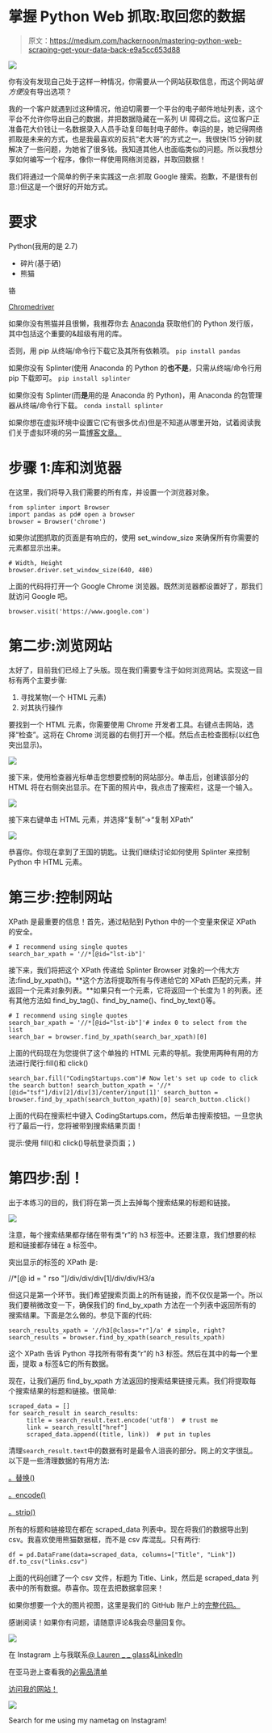 # 掌握 Python Web 抓取:取回您的数据

> 原文：<https://medium.com/hackernoon/mastering-python-web-scraping-get-your-data-back-e9a5cc653d88>

![](img/f7997c120260d40001578f0ceb5ed110.png)

你有没有发现自己处于这样一种情况，你需要从一个网站获取信息，而这个网站*很方便*没有导出选项？

我的一个客户就遇到过这种情况，他迫切需要一个平台的电子邮件地址列表，这个平台不允许你导出自己的数据，并把数据隐藏在一系列 UI 障碍之后。这位客户正准备花大价钱让一名数据录入人员手动复印每封电子邮件。幸运的是，她记得网络抓取是未来的方式，也是我最喜欢的反抗“老大哥”的方式之一。我很快(15 分钟)就解决了一些问题，为她省了很多钱。我知道其他人也面临类似的问题。所以我想分享如何编写一个程序，像你一样使用网络浏览器，并取回数据！

我们将通过一个简单的例子来实践这一点:抓取 Google 搜索。抱歉，不是很有创意:)但这是一个很好的开始方式。

# 要求

Python(我用的是 2.7)

*   碎片(基于硒)
*   熊猫

铬

[Chromedriver](http://splinter.readthedocs.io/en/0.1.1/setup-chrome.html)

如果你没有熊猫并且很懒，我推荐你去 [Anaconda](https://www.anaconda.com/download/) 获取他们的 Python 发行版，其中包括这个重要的&超级有用的库。

否则，用 pip 从终端/命令行下载它及其所有依赖项。
`pip install pandas`

如果你没有 Splinter(使用 Anaconda 的 Python 的**也不是**，只需从终端/命令行用 pip 下载即可。
`pip install splinter`

如果你没有 Splinter(而**是**用的是 Anaconda 的 Python)，用 Anaconda 的包管理器从终端/命令行下载。
`conda install splinter`

如果你想在虚拟环境中设置它(它有很多优点)但是不知道从哪里开始，试着阅读我们关于虚拟环境的另一篇[博客文章。](https://codingstartups.com/3-best-practices-better-setting-django-project/)

# 步骤 1:库和浏览器

在这里，我们将导入我们需要的所有库，并设置一个浏览器对象。

```
from splinter import Browser
import pandas as pd# open a browser
browser = Browser('chrome')
```

如果你试图抓取的页面是有响应的，使用 set_window_size 来确保所有你需要的元素都显示出来。

```
# Width, Height
browser.driver.set_window_size(640, 480)
```

上面的代码将打开一个 Google Chrome 浏览器。既然浏览器都设置好了，那我们就访问 Google 吧。

```
browser.visit('https://www.google.com')
```

# 第二步:浏览网站

太好了，目前我们已经上了头版。现在我们需要专注于如何浏览网站。实现这一目标有两个主要步骤:

1.  寻找某物(一个 HTML 元素)
2.  对其执行操作

要找到一个 HTML 元素，你需要使用 Chrome 开发者工具。右键点击网站，选择“检查”。这将在 Chrome 浏览器的右侧打开一个框。然后点击检查图标(以红色突出显示)。

![](img/ca6dad25adc53ff8dba322fff9cd6fd9.png)

接下来，使用检查器光标单击您想要控制的网站部分。单击后，创建该部分的 HTML 将在右侧突出显示。在下面的照片中，我点击了搜索栏，这是一个输入。

![](img/64b92b6b720fd22a29ced463508b8eaf.png)

接下来右键单击 HTML 元素，并选择“复制”->“复制 XPath”

![](img/826c97a16f9ae01d6fd2ddf4b5761e4b.png)

恭喜你。你现在拿到了王国的钥匙。让我们继续讨论如何使用 Splinter 来控制 Python 中 HTML 元素。

# 第三步:控制网站

XPath 是最重要的信息！首先，通过粘贴到 Python 中的一个变量来保证 XPath 的安全。

```
# I recommend using single quotes
search_bar_xpath = '//*[@id="lst-ib"]'
```

接下来，我们将把这个 XPath 传递给 Splinter Browser 对象的一个伟大方法:find_by_xpath()。**这个方法将提取所有与传递给它的 XPath 匹配的元素，并返回一个元素对象列表。**如果只有一个元素，它将返回一个长度为 1 的列表。还有其他方法如 find_by_tag()、find_by_name()、find_by_text()等。

```
# I recommend using single quotes
search_bar_xpath = '//*[@id="lst-ib"]'# index 0 to select from the list
search_bar = browser.find_by_xpath(search_bar_xpath)[0] 
```

上面的代码现在为您提供了这个单独的 HTML 元素的导航。我使用两种有用的方法进行爬行:fill()和 click()

```
search_bar.fill("CodingStartups.com")# Now let's set up code to click the search button! search_button_xpath = '//*[@id="tsf"]/div[2]/div[3]/center/input[1]' search_button = browser.find_by_xpath(search_button_xpath)[0] search_button.click()
```

上面的代码在搜索栏中键入 CodingStartups.com，然后单击搜索按钮。一旦您执行了最后一行，您将被带到搜索结果页面！

提示:使用 fill()和 click()导航登录页面；)

# 第四步:刮！

出于本练习的目的，我们将在第一页上去掉每个搜索结果的标题和链接。

![](img/7971d6f4726b5631a49571b5579a10e8.png)

注意，每个搜索结果都存储在带有类“r”的 h3 标签中。还要注意，我们想要的标题和链接都存储在 a 标签中。

突出显示的标签的 XPath 是:

//*[@ id = " rso "]/div/div/div[1]/div/div/H3/a

但这只是第一个环节。我们希望搜索页面上的所有链接，而不仅仅是第一个。所以我们要稍微改变一下，确保我们的 find_by_xpath 方法在一个列表中返回所有的搜索结果。下面是怎么做的。参见下面的代码:

```
search_results_xpath = '//h3[@class="r"]/a' # simple, right?search_results = browser.find_by_xpath(search_results_xpath)
```

这个 XPath 告诉 Python 寻找所有带有类“r”的 h3 标签。然后在其中的每一个里面，提取 a 标签&它的所有数据。

现在，让我们遍历 find_by_xpath 方法返回的搜索结果链接元素。我们将提取每个搜索结果的标题和链接。很简单:

```
scraped_data = []
for search_result in search_results:
     title = search_result.text.encode('utf8')  # trust me
     link = search_result["href"]
     scraped_data.append((title, link))  # put in tuples
```

清理`search_result.text`中的数据有时是最令人沮丧的部分。网上的文字很乱。以下是一些清理数据的有用方法:

[。替换()](https://www.tutorialspoint.com/python/string_replace.htm)

[。encode()](https://www.tutorialspoint.com/python/string_encode.htm)

[。strip()](https://www.tutorialspoint.com/python/string_strip.htm)

所有的标题和链接现在都在 scraped_data 列表中。现在将我们的数据导出到 csv。我喜欢使用熊猫数据框，而不是 csv 库混乱。只有两行:

```
df = pd.DataFrame(data=scraped_data, columns=["Title", "Link"]) df.to_csv("links.csv")
```

上面的代码创建了一个 csv 文件，标题为 Title、Link，然后是 scraped_data 列表中的所有数据。恭喜你。现在去把数据拿回来！

如果你想要一个大的图片视图，这里是我们的 GitHub 账户上的[完整代码。](https://github.com/CodingStartups/scraping-with-python)

感谢阅读！如果你有问题，请随意评论&我会尽量回复你。

![](img/a2693ae6881f4d0191d145a363aa8b5f.png)

在 Instagram 上与我联系[@ Lauren _ _ glass](https://www.instagram.com/lauren__glass/)&[LinkedIn](https://www.linkedin.com/in/laurenjglass/)

在亚马逊上查看我的[必需品清单](http://bit.ly/my_essentials)

[访问我的网站！](https://www.laurenglass.me)

![](img/704cab53566f8ef978de5e98726ddb63.png)

Search for me using my nametag on Instagram!